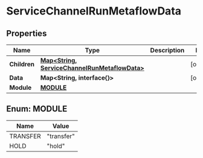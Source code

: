 

# ServiceChannelRunMetaflowData


## Properties

| Name | Type | Description | Notes |
|------------ | ------------- | ------------- | -------------|
|**Children** | [**Map&lt;String, ServiceChannelRunMetaflowData&gt;**](ServiceChannelRunMetaflowData.md) |  |  [optional] |
|**Data** | **Map&lt;String, interface{}&gt;** |  |  [optional] |
|**Module** | [**MODULE**](#MODULE) |  |  |



## Enum: MODULE

| Name | Value |
|---- | -----|
| TRANSFER | &quot;transfer&quot; |
| HOLD | &quot;hold&quot; |



